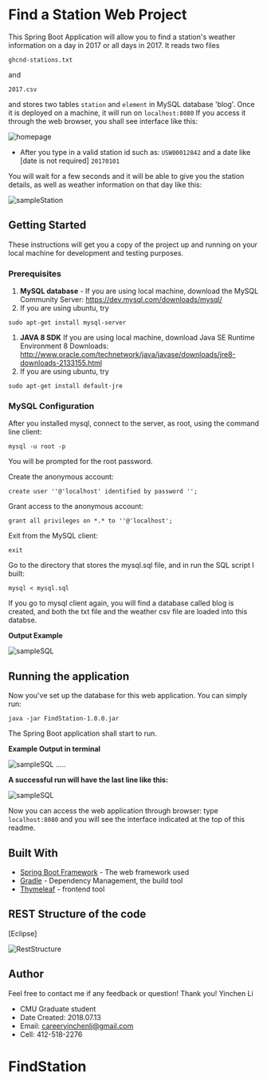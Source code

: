 # Find a Station Web Project

This Spring Boot Application will allow you to find a station's weather information on a day in 2017 or all days in 2017. It reads two files

```ghcnd-stations.txt```

and 
```
2017.csv
```

and stores two tables ```station``` and ```element``` in MySQL database 'blog'. Once it is deployed on a machine, it will run on ```localhost:8080```
If you access it through the web browser, you shall see interface like this:

![homepage](images/indexSample.png)

- After you type in a valid station id such as:
```USW00012842```
and a date like [date is not required]
```20170101 ```

You will wait for a few seconds and it will be able to give you the station details, as well as weather information on that day like this:

![sampleStation](images/stationID_USW00012842_date_20170101.png)

## Getting Started

These instructions will get you a copy of the project up and running on your local machine for development and testing purposes. 

### Prerequisites

1. **MySQL database** - If you are using local machine, download the MySQL Community Server: <https://dev.mysql.com/downloads/mysql/> 
2. If you are using ubuntu, try 


```
sudo apt-get install mysql-server
```


1. **JAVA 8 SDK**
If you are using local machine, download Java SE Runtime Environment 8 Downloads: <http://www.oracle.com/technetwork/java/javase/downloads/jre8-downloads-2133155.html> 
2. If you are using ubuntu, try 

```
sudo apt-get install default-jre
```

### MySQL Configuration

After you installed mysql, connect to the server, as root, using the command line client:

```
mysql -u root -p
```
You will be prompted for the root password.

Create the anonymous account:

```create user ''@'localhost' identified by password '';
```
Grant access to the anonymous account:

```grant all privileges on *.* to ''@'localhost';
```

Exit from the MySQL client: 

```
exit
```

Go to the directory that stores the mysql.sql file, and in run the SQL script I built:

```
mysql < mysql.sql
```
If you go to mysql client again, you will find a database called blog is created, and both the txt file and the weather csv file are loaded into this databse. 

**Output Example**

![sampleSQL](images/MySQLSampleOutput.png)


## Running the application

Now you've set up the database for this web application. You can simply run:

```
java -jar FindStation-1.0.0.jar
```
The Spring Boot application shall start to run.

**Example Output in terminal**

![sampleSQL](images/SpringBootRun.png)
.....

**A successful run will have the last line like this:**

![sampleSQL](images/BootRunSuccess.png)

Now you can access the web application through browser:
type ```localhost:8080``` and you will see the interface indicated at the top of this readme.


## Built With

* [Spring Boot Framework](https://spring.io/projects/spring-boot) - The web framework used
* [Gradle](https://gradle.org/) - Dependency Management, the build tool
* [Thymeleaf](https://www.thymeleaf.org/) - frontend tool

## REST Structure of the code

[Eclipse]

![RestStructure](images/RESTstructure.png)

## Author
Feel free to contact me if any feedback or question!
Thank you!
Yinchen Li

- CMU Graduate student
- Date Created: 2018.07.13
- Email: careeryinchenli@gmail.com
- Cell: 412-518-2276

# FindStation
